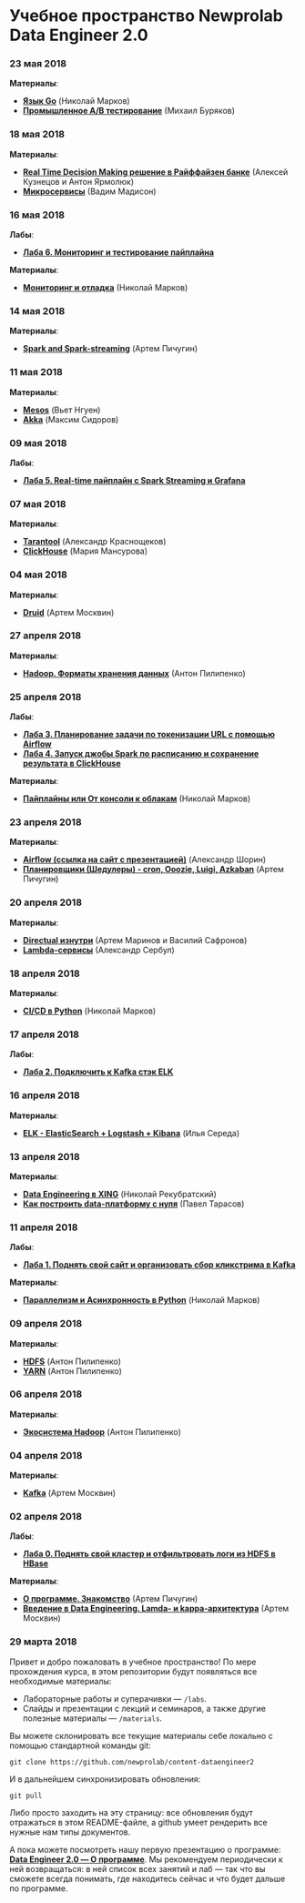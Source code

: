 # Учебное пространство Newprolab Data Engineer 2.0

### 23 мая 2018

**Материалы**:

* [**Язык Go**](materials/2018-05-23_GoLang_Николай-Марков.pdf) (Николай Марков)
* [**Промышленное A/B тестирование**](materials/2018-05-23_AB-Testing_Михаил-Буряков.pdf) (Михаил Буряков)

### 18 мая 2018

**Материалы**:

* [**Real Time Decision Making решение в Райффайзен банке**](materials/2018-05-18_RB-RTDM_Алексей-Кузнецов_Антон-Ярмолюк.pdf) (Алексей Кузнецов и Антон Ярмолюк)
* [**Микросервисы**](materials/2018-05-18_Микросервисы_Вадим-Мадисон.pdf) (Вадим Мадисон)

### 16 мая 2018

**Лабы**:

- [**Лаба 6. Мониторинг и тестирование пайплайна**](labs/labs06/de_lab_06.md)

**Материалы**:

* [**Мониторинг и отладка**](materials/2018-05-16_Мониторинг-и-отладка_Николай-Марков.pdf) (Николай Марков)

### 14 мая 2018

**Материалы**:

* [**Spark and Spark-streaming**](materials/2018-05-14_Spark_Артем-Пичугин.pdf) (Артем Пичугин)

### 11 мая 2018

**Материалы**:

* [**Mesos**](materials/2018-05-11_Mesos_Вьет-Нгуен.pdf) (Вьет Нгуен)
* [**Akka**](materials/2018-05-11_Akka_Максим-Сидоров.pdf) (Максим Сидоров)

### 09 мая 2018

**Лабы**:

- [**Лаба 5. Real-time пайплайн с Spark Streaming и Grafana**](labs/lab05/de_lab_05.md)

### 07 мая 2018

**Материалы**:

* [**Tarantool**](materials/2018-05-07_Tarantool_Александр-Краснощеков.pdf) (Александр Краснощеков)
* [**ClickHouse**](materials/2018-05-07_ClickHouse_Мария-Мансурова.pdf) (Мария Мансурова)

### 04 мая 2018

**Материалы**:

* [**Druid**](materials/2018-05-04_Druid_Артем-Москвин.pdf) (Артем Москвин)

### 27 апреля 2018

**Материалы**:

* [**Hadoop. Форматы хранения данных**](materials/2018-04-27_Hadoop-File-Types_Антон-Пилипенко.pdf) (Антон Пилипенко)

### 25 апреля 2018

**Лабы**:

- [**Лаба 3. Планирование задачи по токенизации URL с помощью Airflow**](labs/lab03/lab03.md)
- [**Лаба 4. Запуск джобы Spark по расписанию и сохранение результата в ClickHouse**](labs/lab04/lab04.md)

**Материалы**:

* [**Пайплайны или От консоли к облакам**](materials/2018-04-25_CLI-Пайплайны_Николай-Марков.pdf) (Николай Марков)

### 23 апреля 2018

**Материалы**:

* [**Airflow (ссылка на сайт с презентацией)**](http://kxepal.github.io/talks/newprolab-airflow#/) (Александр Шорин)
* [**Планировщики (Шедулеры) - cron, Ooozie, Luigi, Azkaban**](materials/2018-04-23_Планировщики_Артем-Пичугин.pdf) (Артем Пичугин)

### 20 апреля 2018

**Материалы**:

* [**Directual изнутри**](materials/2018-04-20_Directual-Изнутри-и-Снаружи_Артем-Маринов_Василий-Сафронов.pdf) (Артем Маринов и Василий Сафронов)
* [**Lambda-сервисы**](materials/2018-04-20_Lambda-сервисы_Александр-Сербул.pdf) (Александр Сербул)

### 18 апреля 2018

**Материалы**:

* [**CI/CD в Python**](materials/2018-04-18_CI-CD-в-Python_Николай-Марков.pdf) (Николай Марков)

### 17 апреля 2018

**Лабы**:

- [**Лаба 2. Подключить к Kafka стэк ELK**](labs/lab02/lab02.md)

### 16 апреля 2018

**Материалы**:

* [**ELK - ElasticSearch + Logstash + Kibana**](materials/2018-04-16_ELK_Илья-Середа.pdf) (Илья Середа)

### 13 апреля 2018

**Материалы**:

* [**Data Engineering в XING**](materials/2018-04-13_Data-Engineering-в-XING_Николай-Рекубратский.pdf) (Николай Рекубратский)
* [**Как построить data-платформу с нуля**](materials/2018-04-13_Data-Platform-в-Циан_Павел-Тарасов.pdf) (Павел Тарасов)

### 11 апреля 2018

**Лабы**:

* [**Лаба 1. Поднять свой сайт и организовать сбор кликстрима в Kafka**](labs/lab01)

**Материалы**:

* [**Параллелизм и Асинхронность в Python**](materials/2018-04-11_Параллелизм-и-Асинхронность-в-Python_Николай-Марков.pdf) (Николай Марков)

### 09 апреля 2018

**Материалы**:

* [**HDFS**](materials/2018-04-09_HDFS_Антон-Пилипенко.pdf) (Антон Пилипенко)
* [**YARN**](materials/2018-04-09_YARN_Антон-Пилипенко.pdf) (Антон Пилипенко)

### 06 апреля 2018

**Материалы**:

* [**Экосистема Hadoop**](materials/2018-04-06_Экосистема-Hadoop_Антон-Пилипенко.pdf) (Антон Пилипенко)

### 04 апреля 2018

**Материалы**:

* [**Kafka**](materials/2018-04-04_Kafka_Артем-Москвин.pdf) (Артем Москвин)

### 02 апреля 2018

**Лабы**:

* [**Лаба 0. Поднять свой кластер и отфильтровать логи из HDFS в HBase**](labs/lab00)

**Материалы**:

* [**О программе. Знакомство**](materials/2018-04-02_О-программе_Артем-Пичугин.pdf) (Артем Пичугин)
* [**Введение в Data Engineering. Lamda- и kappa-архитектура**](materials/2018-04-02_Введение-в-DE_Артем-Москвин.pdf) (Артем Москвин)

### 29 марта 2018

Привет и добро пожаловать в учебное пространство! По мере прохождения курса, в этом репозитории будут появляться все необходимые материалы:
* Лабораторные работы и суперачивки — `/labs`. 
* Слайды и презентации с лекций и семинаров, а также другие полезные материалы — `/materials`.

Вы можете склонировать все текущие материалы себе локально с помощью стандартной команды git:

`git clone https://github.com/newprolab/content-dataengineer2`

И в дальнейшем синхронизировать обновления:

`git pull`

Либо просто заходить на эту страницу: все обновления будут отражаться в этом README-файле, а github умеет рендерить все нужные нам типы документов.

А пока можете посмотреть нашу первую презентацию о программе: **[Data Engineer 2.0 — О программе](materials/2018-04-02_О-программе_Артем-Пичугин.pdf)**. Мы рекомендуем периодически к ней возвращаться: в ней список всех занятий и лаб — так что вы сможете всегда понимать, где находитесь сейчас и что будет дальше по программе.
